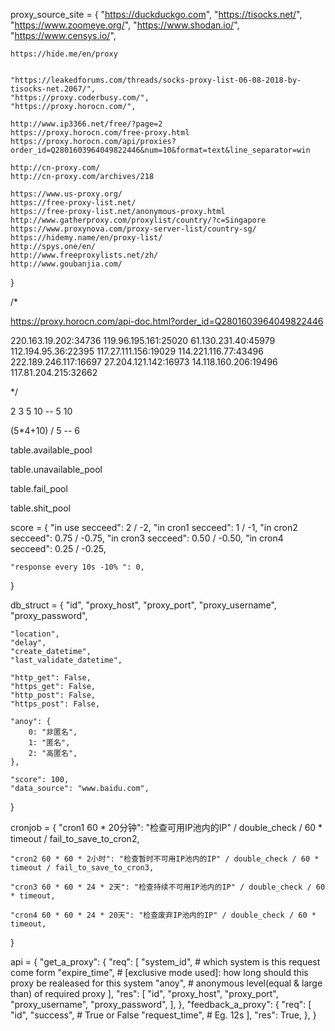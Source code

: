
proxy_source_site = {
    "https://duckduckgo.com",
    "https://tisocks.net/",
    "https://www.zoomeye.org/",
    "https://www.shodan.io/",
    "https://www.censys.io/",

    https://hide.me/en/proxy


    "https://leakedforums.com/threads/socks-proxy-list-06-08-2018-by-tisocks-net.2067/",
    "https://proxy.coderbusy.com/",
    "https://proxy.horocn.com/",

    http://www.ip3366.net/free/?page=2
    https://proxy.horocn.com/free-proxy.html
    https://proxy.horocn.com/api/proxies?order_id=Q2801603964049822446&num=10&format=text&line_separator=win

    http://cn-proxy.com/
    http://cn-proxy.com/archives/218

    https://www.us-proxy.org/
    https://free-proxy-list.net/
    https://free-proxy-list.net/anonymous-proxy.html
    http://www.gatherproxy.com/proxylist/country/?c=Singapore
    https://www.proxynova.com/proxy-server-list/country-sg/
    https://hidemy.name/en/proxy-list/
    http://spys.one/en/
    http://www.freeproxylists.net/zh/
    http://www.goubanjia.com/

}

/*

https://proxy.horocn.com/api-doc.html?order_id=Q2801603964049822446

220.163.19.202:34736
119.96.195.161:25020
61.130.231.40:45979
112.194.95.36:22395
117.27.111.156:19029
114.221.116.77:43496
222.189.246.117:16697
27.204.121.142:16973
14.118.160.206:19496
117.81.204.215:32662

*/


2 3 5 10 -- 5
10

(5*4+10) / 5 -- 6


table.available_pool

table.unavailable_pool

table.fail_pool

table.shit_pool


score = {
    "in use secceed": 2 / -2,
    "in cron1 secceed": 1 / -1,
    "in cron2 secceed": 0.75 / -0.75,
    "in cron3 secceed": 0.50 / -0.50,
    "in cron4 secceed": 0.25 / -0.25,

    "response every 10s -10% ": 0,
}

db_struct = {
    "id",
    "proxy_host",
    "proxy_port",
    "proxy_username",
    "proxy_password",

    "location",
    "delay",
    "create_datetime",
    "last_validate_datetime",

    "http_get": False,
    "https_get": False,
    "http_post": False,
    "https_post": False,

    "anoy": {
        0: "非匿名",
        1: "匿名",
        2: "高匿名",
    },

    "score": 100,
    "data_source": "www.baidu.com",

}

cronjob = {
    "cron1 60 * 20分钟": "检查可用IP池内的IP" / double_check / 60 * timeout / fail_to_save_to_cron2,

    "cron2 60 * 60 * 2小时": "检查暂时不可用IP池内的IP" / double_check / 60 * timeout / fail_to_save_to_cron3,

    "cron3 60 * 60 * 24 * 2天": "检查持续不可用IP池内的IP" / double_check / 60 * timeout,

    "cron4 60 * 60 * 24 * 20天": "检查废弃IP池内的IP" / double_check / 60 * timeout,
}


api = {
    "get_a_proxy": {
        "req": [
            "system_id",    # which system is this request come form
            "expire_time",  # [exclusive mode used]: how long should this proxy be realeased for this system
            "anoy",         # anonymous level(equal & large than) of required proxy
        ],
        "res": [
            "id",
            "proxy_host",
            "proxy_port",
            "proxy_username",
            "proxy_password",
        ],
    },
    "feedback_a_proxy": {
        "req": [
            "id",
            "success",      # True or False
            "request_time", # Eg. 12s
        ],
        "res": True,
    },
}

